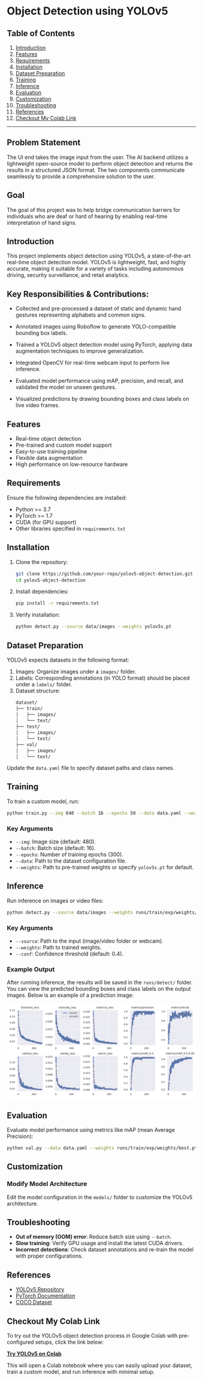 # Object Detection using YOLOv5

## Table of Contents

1. [Introduction](#introduction)
2. [Features](#features)
3. [Requirements](#requirements)
4. [Installation](#installation)
5. [Dataset Preparation](#dataset-preparation)
6. [Training](#training)
7. [Inference](#inference)
8. [Evaluation](#evaluation)
9. [Customization](#customization)
10. [Troubleshooting](#troubleshooting)
11. [References](#references)
12. [Checkout My Colab Link](#checkout-my-colab-link)

---

## Problem Statement
The UI end takes the image input from the user. The AI backend utilizes a lightweight open-source model to perform object detection and returns the results in a structured JSON format. The two components communicate seamlessly to provide a comprehensive solution to the user.

## Goal
The goal of this project was to help bridge communication barriers for individuals who are deaf or hard of hearing by enabling real-time interpretation of hand signs.

## Introduction

This project implements object detection using YOLOv5, a state-of-the-art real-time object detection model. YOLOv5 is lightweight, fast, and highly accurate, making it suitable for a variety of tasks including autonomous driving, security surveillance, and retail analytics.
## Key Responsibilities & Contributions:
* Collected and pre-processed a dataset of static and dynamic hand gestures representing alphabets and common signs.

* Annotated images using Roboflow to generate YOLO-compatible bounding box labels.

* Trained a YOLOv5 object detection model using PyTorch, applying data augmentation techniques to improve generalization.

* Integrated OpenCV for real-time webcam input to perform live inference.

* Evaluated model performance using mAP, precision, and recall, and validated the model on unseen gestures.

* Visualized predictions by drawing bounding boxes and class labels on live video frames.
## Features

- Real-time object detection
- Pre-trained and custom model support
- Easy-to-use training pipeline
- Flexible data augmentation
- High performance on low-resource hardware

## Requirements

Ensure the following dependencies are installed:

- Python >= 3.7
- PyTorch >= 1.7
- CUDA (for GPU support)
- Other libraries specified in `requirements.txt`

## Installation

1. Clone the repository:

   ```bash
   git clone https://github.com/your-repo/yolov5-object-detection.git
   cd yolov5-object-detection
   ```

2. Install dependencies:

   ```bash
   pip install -r requirements.txt
   ```

3. Verify installation:

   ```bash
   python detect.py --source data/images --weights yolov5s.pt
   ```

## Dataset Preparation

YOLOv5 expects datasets in the following format:

1. Images: Organize images under a `images/` folder.
2. Labels: Corresponding annotations (in YOLO format) should be placed under a `labels/` folder.
3. Dataset structure:
   ```
   dataset/
   ├── train/
   │   ├── images/
   │   └── text/
   ├── test/
   │   ├── images/
   │   └── text/
   ├── val/
   │   ├── images/
   │   └── text/
   ```

Update the `data.yaml` file to specify dataset paths and class names.

## Training

To train a custom model, run:

```bash
python train.py --img 640 --batch 16 --epochs 50 --data data.yaml --weights yolov5s.pt
```

### Key Arguments

- `--img`: Image size (default: 480).
- `--batch`: Batch size (default: 16).
- `--epochs`: Number of training epochs (300).
- `--data`: Path to the dataset configuration file.
- `--weights`: Path to pre-trained weights or specify `yolov5s.pt` for default.

## Inference

Run inference on images or video files:

```bash
python detect.py --source data/images --weights runs/train/exp/weights/best.pt --conf 0.4
```

### Key Arguments

- `--source`: Path to the input (image/video folder or webcam).
- `--weights`: Path to trained weights.
- `--conf`: Confidence threshold (default: 0.4).

### Example Output
After running inference, the results will be saved in the `runs/detect/` folder. You can view the predicted bounding boxes and class labels on the output images. Below is an example of a prediction image:

![Prediction Example](Readme_Images/prediction_losss.png)


## Evaluation

Evaluate model performance using metrics like mAP (mean Average Precision):

```bash
python val.py --data data.yaml --weights runs/train/exp/weights/best.pt
```

## Customization

### Modify Model Architecture

Edit the model configuration in the `models/` folder to customize the YOLOv5 architecture.

## Troubleshooting

- **Out of memory (OOM) error**: Reduce batch size using `--batch`.
- **Slow training**: Verify GPU usage and install the latest CUDA drivers.
- **Incorrect detections**: Check dataset annotations and re-train the model with proper configurations.

## References

- [YOLOv5 Repository](https://github.com/ultralytics/yolov5)
- [PyTorch Documentation](https://pytorch.org/docs/)
- [COCO Dataset](https://cocodataset.org/)

## Checkout My Colab Link

To try out the YOLOv5 object detection process in Google Colab with pre-configured setups, click the link below:

[**Try YOLOv5 on Colab**](https://colab.research.google.com/drive/1M4tIX9ItEkrw4bHeuqoEGX6iGrYdMKy6#scrollTo=PF9MLHDb7tB6)

This will open a Colab notebook where you can easily upload your dataset, train a custom model, and run inference with minimal setup.

